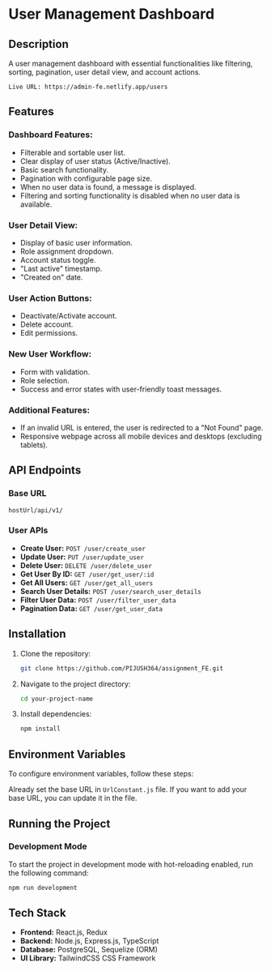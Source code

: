 # User Management Dashboard

## Description

A user management dashboard with essential functionalities like filtering, sorting, pagination, user detail view, and account actions.

```
Live URL: https://admin-fe.netlify.app/users
```

## Features

### Dashboard Features:

- Filterable and sortable user list.
- Clear display of user status (Active/Inactive).
- Basic search functionality.
- Pagination with configurable page size.
- When no user data is found, a message is displayed.
- Filtering and sorting functionality is disabled when no user data is available.

### User Detail View:

- Display of basic user information.
- Role assignment dropdown.
- Account status toggle.
- "Last active" timestamp.
- "Created on" date.

### User Action Buttons:

- Deactivate/Activate account.
- Delete account.
- Edit permissions.

### New User Workflow:

- Form with validation.
- Role selection.
- Success and error states with user-friendly toast messages.

### Additional Features:

- If an invalid URL is entered, the user is redirected to a "Not Found" page.
- Responsive webpage across all mobile devices and desktops (excluding tablets).

## API Endpoints

### Base URL

```
hostUrl/api/v1/
```

### User APIs

- **Create User:** `POST /user/create_user`
- **Update User:** `PUT /user/update_user`
- **Delete User:** `DELETE /user/delete_user`
- **Get User By ID:** `GET /user/get_user/:id`
- **Get All Users:** `GET /user/get_all_users`
- **Search User Details:** `POST /user/search_user_details`
- **Filter User Data:** `POST /user/filter_user_data`
- **Pagination Data:** `GET /user/get_user_data`

## Installation

1. Clone the repository:
   ```sh
   git clone https://github.com/PIJUSH364/assignment_FE.git
   ```
2. Navigate to the project directory:
   ```sh
   cd your-project-name
   ```
3. Install dependencies:
   ```sh
   npm install
   ```

## Environment Variables

To configure environment variables, follow these steps:

Already set the base URL in `UrlConstant.js` file. If you want to add your base URL, you can update it in the file.

## Running the Project

### Development Mode

To start the project in development mode with hot-reloading enabled, run the following command:

```sh
npm run development
```

## Tech Stack

- **Frontend:** React.js, Redux
- **Backend:** Node.js, Express.js, TypeScript
- **Database:** PostgreSQL, Sequelize (ORM)
- **UI Library:** TailwindCSS CSS Framework
